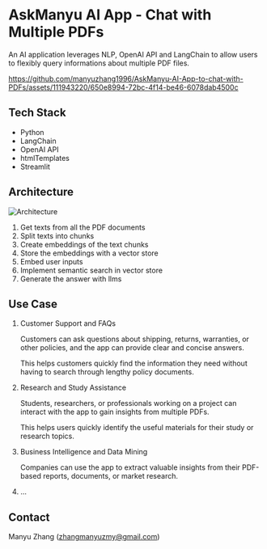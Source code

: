 
# AskManyu AI App - Chat with Multiple PDFs

An AI application leverages NLP, OpenAI API and LangChain to allow users to flexibly query informations about multiple PDF files.


https://github.com/manyuzhang1996/AskManyu-AI-App-to-chat-with-PDFs/assets/111943220/650e8994-72bc-4f14-be46-6078dab4500c


## Tech Stack
* Python
* LangChain
* OpenAI API
* htmlTemplates
* Streamlit


## Architecture
![Architecture](https://github.com/manyuzhang1996/AskManyu-AI-App-to-chat-with-PDFs/assets/111943220/dbfeeb0d-c43b-4987-bee0-320d31c06cb5)

1. Get texts from all the PDF documents
2. Split texts into chunks
3. Create embeddings of the text chunks
4. Store the embeddings with a vector store
5. Embed user inputs
6. Implement semantic search in vector store
7. Generate the answer with llms



## Use Case
1. Customer Support and FAQs
   
   Customers can ask questions about shipping, returns, warranties, or other policies, and the app can provide clear and concise answers.

   This helps customers quickly find the information they need without having to search through lengthy policy documents.
   
2. Research and Study Assistance

   Students, researchers, or professionals working on a project can interact with the app to gain insights from multiple PDFs.

   This helps users quickly identify the useful materials for their study or research topics.
   
3. Business Intelligence and Data Mining
  
   Companies can use the app to extract valuable insights from their PDF-based reports, documents, or market research.

4. ...


## Contact
Manyu Zhang (zhangmanyuzmy@gmail.com)
